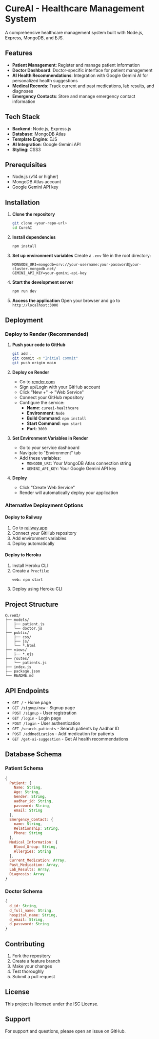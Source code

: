 # CureAI - Healthcare Management System

A comprehensive healthcare management system built with Node.js, Express, MongoDB, and EJS.

## Features

- **Patient Management**: Register and manage patient information
- **Doctor Dashboard**: Doctor-specific interface for patient management
- **AI Health Recommendations**: Integration with Google Gemini AI for personalized health suggestions
- **Medical Records**: Track current and past medications, lab results, and diagnoses
- **Emergency Contacts**: Store and manage emergency contact information

## Tech Stack

- **Backend**: Node.js, Express.js
- **Database**: MongoDB Atlas
- **Template Engine**: EJS
- **AI Integration**: Google Gemini API
- **Styling**: CSS3

## Prerequisites

- Node.js (v14 or higher)
- MongoDB Atlas account
- Google Gemini API key

## Installation

1. **Clone the repository**
   ```bash
   git clone <your-repo-url>
   cd CureAI
   ```

2. **Install dependencies**
   ```bash
   npm install
   ```

3. **Set up environment variables**
   Create a `.env` file in the root directory:
   ```
   MONGODB_URI=mongodb+srv://your-username:your-password@your-cluster.mongodb.net/
   GEMINI_API_KEY=your-gemini-api-key
   ```

4. **Start the development server**
   ```bash
   npm run dev
   ```

5. **Access the application**
   Open your browser and go to `http://localhost:3000`

## Deployment

### Deploy to Render (Recommended)

1. **Push your code to GitHub**
   ```bash
   git add .
   git commit -m "Initial commit"
   git push origin main
   ```

2. **Deploy on Render**
   - Go to [render.com](https://render.com)
   - Sign up/Login with your GitHub account
   - Click "New +" → "Web Service"
   - Connect your GitHub repository
   - Configure the service:
     - **Name**: `cureai-healthcare`
     - **Environment**: `Node`
     - **Build Command**: `npm install`
     - **Start Command**: `npm start`
     - **Port**: `3000`

3. **Set Environment Variables in Render**
   - Go to your service dashboard
   - Navigate to "Environment" tab
   - Add these variables:
     - `MONGODB_URI`: Your MongoDB Atlas connection string
     - `GEMINI_API_KEY`: Your Google Gemini API key

4. **Deploy**
   - Click "Create Web Service"
   - Render will automatically deploy your application

### Alternative Deployment Options

#### Deploy to Railway
1. Go to [railway.app](https://railway.app)
2. Connect your GitHub repository
3. Add environment variables
4. Deploy automatically

#### Deploy to Heroku
1. Install Heroku CLI
2. Create a `Procfile`:
   ```
   web: npm start
   ```
3. Deploy using Heroku CLI

## Project Structure

```
CureAI/
├── models/
│   ├── patient.js
│   └── doctor.js
├── public/
│   ├── css/
│   ├── js/
│   └── *.html
├── views/
│   ├── *.ejs
├── routes/
│   └── patients.js
├── index.js
├── package.json
└── README.md
```

## API Endpoints

- `GET /` - Home page
- `GET /signup/new` - Signup page
- `POST /signup` - User registration
- `GET /login` - Login page
- `POST /login` - User authentication
- `GET /search-patients` - Search patients by Aadhar ID
- `POST /addmedication` - Add medication for patients
- `GET /get-ai-suggestion` - Get AI health recommendations

## Database Schema

### Patient Schema
```javascript
{
  Patient: {
    Name: String,
    Age: String,
    Gender: String,
    aadhar_id: String,
    password: String,
    email: String
  },
  Emergency_Contact: {
    name: String,
    Relationship: String,
    Phone: String
  },
  Medical_Information: {
    Blood_Group: String,
    Allergies: String
  },
  Current_Medication: Array,
  Past_Medication: Array,
  Lab_Results: Array,
  Diagnosis: Array
}
```

### Doctor Schema
```javascript
{
  d_id: String,
  d_full_name: String,
  hospital_name: String,
  d_email: String,
  d_password: String
}
```

## Contributing

1. Fork the repository
2. Create a feature branch
3. Make your changes
4. Test thoroughly
5. Submit a pull request

## License

This project is licensed under the ISC License.

## Support

For support and questions, please open an issue on GitHub.
